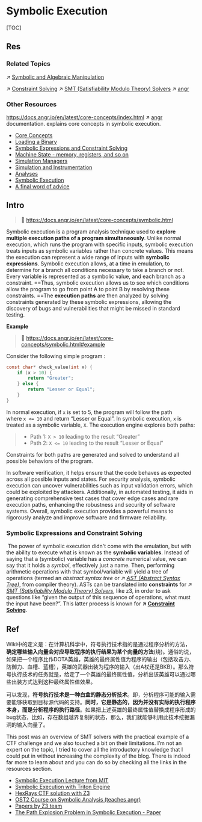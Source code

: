 # Symbolic Execution

[TOC]



## Res
### Related Topics
↗ [Symbolic and Algebraic Manipulation](../../../../../../🧠%20Computing%20Methodologies/Symbolic%20and%20Algebraic%20Manipulation/Symbolic%20and%20Algebraic%20Manipulation.md)

↗ [Constraint Solving](../../📌%20Software%20Analysis%20Basics%20Methodologies/🙇‍♂️%20Formal%20Methods%20&%20Formal%20Verification%20(FV)/Constraint%20Solving.md)
↗ [SMT (Satisfiability Modulo Theory) Solvers](../../../../../☠️%20Kill%20Chain%20&%20Security%20Tool%20Box/🔞%20Software%20Analysis%20Tools/⛰️%20Static%20Code%20Analysis%20Tools%20(SCAT)/Symbolic%20Execution%20&%20Constrain%20Solvers/SMT%20(Satisfiability%20Modulo%20Theory)%20Solvers/SMT%20(Satisfiability%20Modulo%20Theory)%20Solvers.md)
↗ [angr](../../../../../☠️%20Kill%20Chain%20&%20Security%20Tool%20Box/🔞%20Software%20Analysis%20Tools/🩻%20SRE%20&%20Binary/angr.md)


### Other Resources
https://docs.angr.io/en/latest/core-concepts/index.html
↗ [angr](../../../../../☠️%20Kill%20Chain%20&%20Security%20Tool%20Box/🔞%20Software%20Analysis%20Tools/🩻%20SRE%20&%20Binary/angr.md) documentation. explains core concepts in symbolic execution.
- [Core Concepts](https://docs.angr.io/en/latest/core-concepts/toplevel.html)
- [Loading a Binary](https://docs.angr.io/en/latest/core-concepts/loading.html)
- [Symbolic Expressions and Constraint Solving](https://docs.angr.io/en/latest/core-concepts/solver.html#)
- [Machine State - memory, registers, and so on](https://docs.angr.io/en/latest/core-concepts/states.html)
- [Simulation Managers](https://docs.angr.io/en/latest/core-concepts/pathgroups.html)
- [Simulation and Instrumentation](https://docs.angr.io/en/latest/core-concepts/simulation.html)
- [Analyses](https://docs.angr.io/en/latest/core-concepts/analyses.html)
- [Symbolic Execution](https://docs.angr.io/en/latest/core-concepts/symbolic.html)
- [A final word of advice](https://docs.angr.io/en/latest/core-concepts/be_creative.html)



## Intro
> 🔗 https://docs.angr.io/en/latest/core-concepts/symbolic.html

Symbolic execution is a program analysis technique used to **explore multiple execution paths of a program simultaneously**. Unlike normal execution, which runs the program with specific inputs, symbolic execution treats inputs as symbolic variables rather than concrete values. This means the execution can represent a wide range of inputs with **symbolic expressions**. Symbolic execution allows, at a time in emulation, to determine for a branch all conditions necessary to take a branch or not. Every variable is represented as a symbolic value, and each branch as a constraint. ==Thus, symbolic execution allows us to see which conditions allow the program to go from point A to point B by resolving these constraints. ==The **execution paths** are then analyzed by solving constraints generated by these symbolic expressions, allowing the discovery of bugs and vulnerabilities that might be missed in standard testing.

**Example**
> 🔗 https://docs.angr.io/en/latest/core-concepts/symbolic.html#example

Consider the following simple program :

``` c
const char* check_value(int x) {
    if (x > 10) {
        return "Greater";
    } else {
        return "Lesser or Equal";
    }
}
```

In normal execution, if `x` is set to 5, the program will follow the path where `x <= 10` and return “Lesser or Equal”. In symbolic execution, `x` is treated as a symbolic variable, `X`. The execution engine explores both paths:

> - Path 1: `X > 10` leading to the result “Greater”
> - Path 2: `X <= 10` leading to the result “Lesser or Equal”

Constraints for both paths are generated and solved to understand all possible behaviors of the program.

In software verification, it helps ensure that the code behaves as expected across all possible inputs and states. For security analysis, symbolic execution can uncover vulnerabilities such as input validation errors, which could be exploited by attackers. Additionally, in automated testing, it aids in generating comprehensive test cases that cover edge cases and rare execution paths, enhancing the robustness and security of software systems. Overall, symbolic execution provides a powerful means to rigorously analyze and improve software and firmware reliability.


### Symbolic Expressions and Constraint Solving
 The power of symbolic execution didn't come with the emulation, but with the ability to execute what is known as the **symbolic variables**. Instead of saying that a (symbolic) variable has a _concrete_ numerical value, we can say that it holds a _symbol_, effectively just a name. Then, performing arithmetic operations with that symbol/variable will yield a tree of operations (termed an _abstract syntax tree_ or _↗ [AST (Abstract Syntax Tree)](../../📌%20Software%20Analysis%20Basics%20Methodologies/👚%20SCA%20(Static%20Code%20Analysis)%20&%20SAST/AST%20(Abstract%20Syntax%20Tree).md)_, from compiler theory). ASTs can be translated into **constraints** for _↗ [SMT (Satisfiability Modulo Theory) Solvers](../../../../../☠️%20Kill%20Chain%20&%20Security%20Tool%20Box/🔞%20Software%20Analysis%20Tools/⛰️%20Static%20Code%20Analysis%20Tools%20(SCAT)/Symbolic%20Execution%20&%20Constrain%20Solvers/SMT%20(Satisfiability%20Modulo%20Theory)%20Solvers/SMT%20(Satisfiability%20Modulo%20Theory)%20Solvers.md)_, like z3, in order to ask questions like “given the output of this sequence of operations, what must the input have been?”. This latter process is known for **↗ [Constraint Solving](Constraint%20Solving.md)**.



## Ref
[简单理解符号执行技术]: https://www.k0rz3n.com/2019/02/28/简单理解符号执行技术/

Wiki中的定义是：在计算机科学中，符号执行技术指的是通过程序分析的方法，**确定哪些输入向量会对应导致程序的执行结果为某个向量的方法**(绕)。通俗的说，如果把一个程序比作DOTA英雄，英雄的最终属性值为程序的输出（包括攻击力、防御力、血槽、蓝槽），英雄的武器出装为程序的输入（出A杖还是BKB）。那么符号执行技术的任务就是，给定了一个英雄的最终属性值，分析出该英雄可以通过哪些出装方式达到这种最终属性值效果。

可以发现，**符号执行技术是一种白盒的静态分析技术**。即，分析程序可能的输入需要能够获取到目标源代码的支持。**同时，它是静态的，因为并没有实际的执行程序本身，而是分析程序的执行路径**。如果把上述英雄的最终属性值替换成程序形成的bug状态，比如，存在数组越界复制的状态，那么，我们就能够利用此技术挖掘漏洞的输入向量了。

[🤔 Understanding SMT solvers: An Introduction to Z3]: https://de-engineer.github.io/SMT-Solvers/
This post was an overview of SMT solvers with the practical example of a CTF challenge and we also touched a bit on their limitations. I’m not an expert on the topic, I tried to cover all the introductory knowledge that I could put in without increasing the complexity of the blog. There is indeed far more to learn about and you can do so by checking all the links in the resources section.
- [Symbolic Execution Lecture from MIT](https://www.youtube.com/watch?v=yRVZPvHYHzw)
- [Symbolic Execution with Triton Engine](https://pwn.umasscybersec.org/lectures/index.html)
- [HexRays CTF solution with Z3](https://www.youtube.com/watch?v=kZd1Hi0ZBYc)
- [OST2 Course on Symbolic Analysis (teaches angr)](https://p.ost2.fyi/courses/course-v1:OpenSecurityTraining2+RE3201_symexec+2021_V1/course/)
- [Papers by Z3 team](https://z3prover.github.io/papers/)
- [The Path Explosion Problem in Symbolic Execution - Paper](https://studenttheses.uu.nl/bitstream/handle/20.500.12932/35856/thesis.pdf?sequence=1&isAllowed=y)
